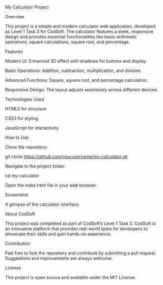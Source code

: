 My Calculator Project

Overview

This project is a simple and modern calculator web application, developed as Level 1 Task 3 for CodSoft. The calculator features a sleek, responsive design and provides essential functionalities like basic arithmetic operations, square calculations, square root, and percentage.

Features

Modern UI: Enhanced 3D effect with shadows for buttons and display.

Basic Operations: Addition, subtraction, multiplication, and division.

Advanced Functions: Square, square root, and percentage calculation.

Responsive Design: The layout adjusts seamlessly across different devices.

Technologies Used

HTML5 for structure

CSS3 for styling

JavaScript for interactivity

How to Use

Clone the repository:

git clone https://github.com/yourusername/my-calculator.git

Navigate to the project folder:

cd my-calculator

Open the index.html file in your web browser.

Screenshot

A glimpse of the calculator interface.

About CodSoft

This project was completed as part of CodSoft’s Level 1 Task 3. CodSoft is an innovative platform that provides real-world tasks for developers to showcase their skills and gain hands-on experience.

Contribution

Feel free to fork the repository and contribute by submitting a pull request. Suggestions and improvements are always welcome.

License

This project is open source and available under the MIT License.